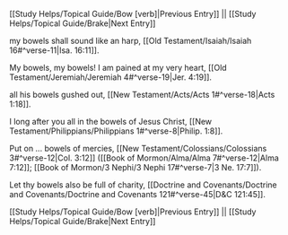 [[Study Helps/Topical Guide/Bow [verb]|Previous Entry]]  ||  [[Study Helps/Topical Guide/Brake|Next Entry]]

 my bowels shall sound like an harp, [[Old Testament/Isaiah/Isaiah 16#^verse-11|Isa. 16:11]].

 My bowels, my bowels! I am pained at my very heart, [[Old Testament/Jeremiah/Jeremiah 4#^verse-19|Jer. 4:19]].

 all his bowels gushed out, [[New Testament/Acts/Acts 1#^verse-18|Acts 1:18]].

 I long after you all in the bowels of Jesus Christ, [[New Testament/Philippians/Philippians 1#^verse-8|Philip. 1:8]].

 Put on ... bowels of mercies, [[New Testament/Colossians/Colossians 3#^verse-12|Col. 3:12]] ([[Book of Mormon/Alma/Alma 7#^verse-12|Alma 7:12]]; [[Book of Mormon/3 Nephi/3 Nephi 17#^verse-7|3 Ne. 17:7]]).

 Let thy bowels also be full of charity, [[Doctrine and Covenants/Doctrine and Covenants/Doctrine and Covenants 121#^verse-45|D&C 121:45]].

[[Study Helps/Topical Guide/Bow [verb]|Previous Entry]]  ||  [[Study Helps/Topical Guide/Brake|Next Entry]]